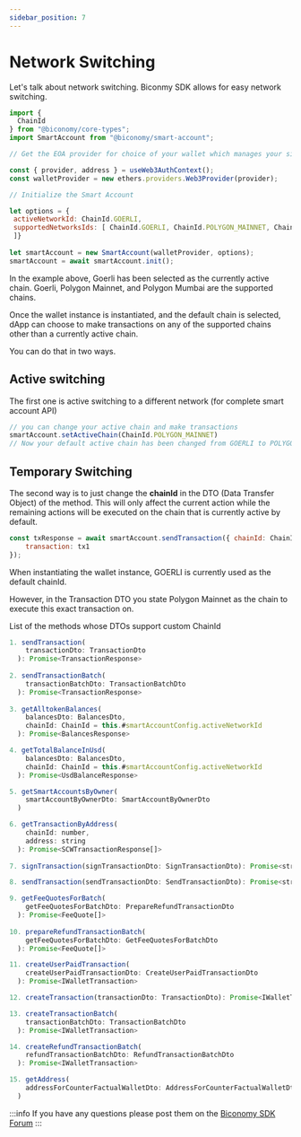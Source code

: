 ```yaml
---
sidebar_position: 7
---
```


# Network Switching

Let's talk about network switching. Biconmy SDK allows for easy network switching.

```js
import {
  ChainId
} from "@biconomy/core-types";
import SmartAccount from "@biconomy/smart-account";

// Get the EOA provider for choice of your wallet which manages your signer

const { provider, address } = useWeb3AuthContext();
const walletProvider = new ethers.providers.Web3Provider(provider);

// Initialize the Smart Account

let options = {
 activeNetworkId: ChainId.GOERLI,
 supportedNetworksIds: [ ChainId.GOERLI, ChainId.POLYGON_MAINNET, ChainId.POLYGON_MUMBAI
 ]}
  
let smartAccount = new SmartAccount(walletProvider, options);
smartAccount = await smartAccount.init();
```

In the example above, Goerli has been selected as the currently active chain. Goerli, Polygon Mainnet, and Polygon Mumbai are the supported chains.

Once the wallet instance is instantiated, and the default chain is selected, dApp can choose to make transactions on any of the supported chains other than a currently active chain.  

You can do that in two ways.

## Active switching

The first one is active switching to a different network (for complete smart account API)

```js
// you can change your active chain and make transactions
smartAccount.setActiveChain(ChainId.POLYGON_MAINNET)
// Now your default active chain has been changed from GOERLI to POLYGON MAINNET
```

## Temporary Switching

The second way is to just change the **chainId** in the DTO (Data Transfer Object) of the method. This will only affect the current action while the remaining actions will be executed on the chain that is currently active by default.

```js
const txResponse = await smartAccount.sendTransaction({ chainId: ChainId.POLYGON_MAINNET,
    transaction: tx1 
});
```

When instantiating the wallet instance, GOERLI is currently used as the default chainId.

However, in the Transaction DTO you state Polygon Mainnet as the chain to execute this exact transaction on.

List of the methods whose DTOs support custom ChainId

```js
1. sendTransaction(
    transactionDto: TransactionDto
  ): Promise<TransactionResponse>
  
2. sendTransactionBatch(
    transactionBatchDto: TransactionBatchDto
  ): Promise<TransactionResponse>
  
3. getAlltokenBalances(
    balancesDto: BalancesDto,
    chainId: ChainId = this.#smartAccountConfig.activeNetworkId
  ): Promise<BalancesResponse>

4. getTotalBalanceInUsd(
    balancesDto: BalancesDto,
    chainId: ChainId = this.#smartAccountConfig.activeNetworkId
  ): Promise<UsdBalanceResponse>

5. getSmartAccountsByOwner(
    smartAccountByOwnerDto: SmartAccountByOwnerDto
  )

6. getTransactionByAddress(
    chainId: number,
    address: string
  ): Promise<SCWTransactionResponse[]>
 
7. signTransaction(signTransactionDto: SignTransactionDto): Promise<string>

8. sendTransaction(sendTransactionDto: SendTransactionDto): Promise<string>

9. getFeeQuotesForBatch(
    getFeeQuotesForBatchDto: PrepareRefundTransactionDto
  ): Promise<FeeQuote[]>
 
10. prepareRefundTransactionBatch(
    getFeeQuotesForBatchDto: GetFeeQuotesForBatchDto
  ): Promise<FeeQuote[]>

11. createUserPaidTransaction(
    createUserPaidTransactionDto: CreateUserPaidTransactionDto
  ): Promise<IWalletTransaction>

12. createTransaction(transactionDto: TransactionDto): Promise<IWalletTransaction>

13. createTransactionBatch(
    transactionBatchDto: TransactionBatchDto
  ): Promise<IWalletTransaction>

14. createRefundTransactionBatch(
    refundTransactionBatchDto: RefundTransactionBatchDto
  ): Promise<IWalletTransaction>

15. getAddress(
    addressForCounterFactualWalletDto: AddressForCounterFactualWalletDto
  )
```

:::info
If you have any questions please post them on the [Biconomy SDK Forum](https://forum.biconomy.io/)
:::
